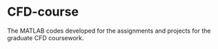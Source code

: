 # CFD-course
The MATLAB codes developed for the assignments and projects for the graduate CFD coursework.
